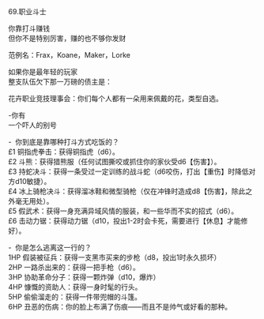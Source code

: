 69.职业斗士    
  
你靠打斗赚钱  
但你不是特别厉害，赚的也不够你发财  
  
范例名：Frax，Koane，Maker，Lorke  
  
如果你是最年轻的玩家  
整支队伍欠下那一万磅的债主是：  
  
花卉职业竞技理事会：你们每个人都有一朵用来佩戴的花，类型自选。  
  
\-你有  
一个吓人的别号  
  
\-  你到底是靠哪种打斗方式吃饭的？  
£1 铜指虎拳击：获得铜指虎（d6）。  
£2 斗熊：获得猎熊服（任何试图撕咬或抓住你的家伙受d6【伤害】）。  
£3 持蛇决斗：获得一条受过一定训练的战斗蛇（d6咬伤，打出【重伤】时降低对方d10敏捷）。  
£4 冰上骑枪决斗：获得溜冰鞋和微型骑枪（仅在冲锋时造成d8【伤害】，除此之外毫无用处）。  
£5 假武术：获得一身充满异域风情的服装，和一些华而不实的招式（d6）。  
£6 击动力锯：获得动力锯（d10，投出1-2时会卡死，需要进行【休息】才能修好）。  
  
\-  你是怎么逃离这一行的？  
1HP 假装被征兵：获得一支黑市买来的步枪（d8，投出1时永久损坏）  
2HP 一路杀出来的：获得一把手枪（d6）。  
3HP 协助革命分子：获得一颗炸弹（d10，爆炸）  
4HP 慷慨的资助人：获得一身时髦的行头。  
5HP 偷偷溜走的：获得一件带兜帽的斗篷。  
6HP 丑恶的伤病：你的脸上布满了伤痕——而且不是帅气或好看的那种。